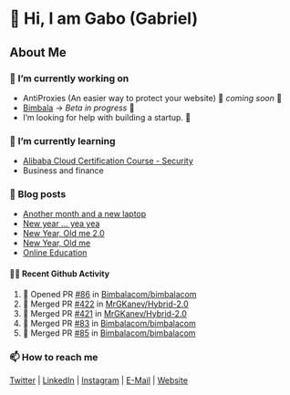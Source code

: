 

<!--
**mrgkanev/mrgkanev** is a ✨ _special_ ✨ repository because its `README.md` (this file) appears on your GitHub profile.

Here are some ideas to get you started:

-  ...
- 🌱 I’m currently learning ...
- 👯 I’m looking to collaborate on ...
- 🤔 I’m looking for help with ...
- 💬 Ask me about ...
- 📫 How to reach me: ...
- 😄 Pronouns: ...
- ⚡ Fun fact: ...
-->

# 👋 Hi, I am Gabo (Gabriel)

## About Me

### 🔭 I’m currently working on
- AntiProxies (An easier way to protect your website) 🚀 *coming soon* 🚀
- [Bimbala](https://bimbala.com/) -> *Beta in progress* 🚀
- I’m looking for help with building a startup. 🤔 

### 🌱 I’m currently learning
- [Alibaba Cloud Certification Course - Security](https://edu.alibabacloud.com/course/126)
- Business and finance

### 📖 Blog posts
<!-- BLOG-POST-LIST:START -->
- [Another month and a new laptop](https://mrgkanev.eu/blog/another-month-and-a-new-laptop/)
- [New year … yea yea](https://mrgkanev.eu/blog/new-year-yea-yea/)
- [New Year, Old me 2.0](https://mrgkanev.eu/blog/new-year-old-me-2-0/)
- [New Year, Old me](https://mrgkanev.eu/blog/new-year-old-me/)
- [Online Education](https://mrgkanev.eu/blog/online-education/)
<!-- BLOG-POST-LIST:END -->

#### 🧑‍💻 Recent Github Activity

<!--START_SECTION:activity-->
1. 💪 Opened PR [#86](https://github.com/Bimbalacom/bimbalacom/pull/86) in [Bimbalacom/bimbalacom](https://github.com/Bimbalacom/bimbalacom)
2. 🎉 Merged PR [#422](https://github.com/MrGKanev/Hybrid-2.0/pull/422) in [MrGKanev/Hybrid-2.0](https://github.com/MrGKanev/Hybrid-2.0)
3. 🎉 Merged PR [#421](https://github.com/MrGKanev/Hybrid-2.0/pull/421) in [MrGKanev/Hybrid-2.0](https://github.com/MrGKanev/Hybrid-2.0)
4. 🎉 Merged PR [#83](https://github.com/Bimbalacom/bimbalacom/pull/83) in [Bimbalacom/bimbalacom](https://github.com/Bimbalacom/bimbalacom)
5. 🎉 Merged PR [#85](https://github.com/Bimbalacom/bimbalacom/pull/85) in [Bimbalacom/bimbalacom](https://github.com/Bimbalacom/bimbalacom)
<!--END_SECTION:activity-->


### 📫 How to reach me
[Twitter](https://twitter.com/mrgkanev) | [LinkedIn](https://www.linkedin.com/in/mrgkanev) | [Instagram](https://instagram.com/mrgkanev)  | [E-Mail](mailto:contact@mrgkanev.eu) | [Website](https://mrgkanev.eu)

